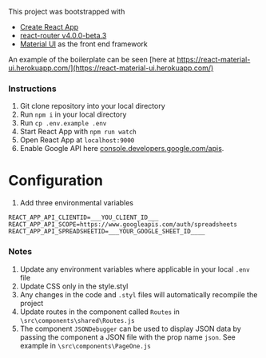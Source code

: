 This project was bootstrapped with   
* [Create React App](https://github.com/facebookincubator/create-react-app) 
* [react-router v4.0.0-beta.3](https://github.com/ReactTraining/react-router/releases)
* [Material UI](http://material-ui.com) as the front end framework

An example of the boilerplate can be seen [here at https://react-material-ui.herokuapp.com/](https://react-material-ui.herokuapp.com/)

### Instructions
1. Git clone repository into your local directory
2. Run ```npm i``` in your local directory
3. Run ```cp .env.example .env```
4. Start React App with ```npm run watch```
5. Open React App at ```localhost:9000``` 
6. Enable Google API here [console.developers.google.com/apis](https://console.developers.google.com/apis/).

# Configuration
1. Add three environmental variables
```
REACT_APP_API_CLIENTID=___YOU_CLIENT_ID___
REACT_APP_API_SCOPE=https://www.googleapis.com/auth/spreadsheets
REACT_APP_API_SPREADSHEETID=___YOUR_GOOGLE_SHEET_ID____
```

### Notes
1. Update any environment variables where applicable in your local ```.env``` file
2. Update CSS only in the style.styl
3. Any changes in the code and ```.styl``` files will automatically recompile the project
4. Update routes in the component called ```Routes``` in ```\src\components\shared\Routes.js```
5. The component ```JSONDebugger``` can be used to display JSON data by passing the component a JSON file with the prop name ```json```.
See example in ```\src\components\PageOne.js```  
